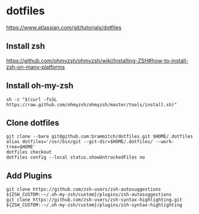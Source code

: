 # dotfiles
https://www.atlassian.com/git/tutorials/dotfiles

## Install zsh
https://github.com/ohmyzsh/ohmyzsh/wiki/Installing-ZSH#how-to-install-zsh-on-many-platforms


## Install oh-my-zsh
```
sh -c "$(curl -fsSL https://raw.github.com/ohmyzsh/ohmyzsh/master/tools/install.sh)"
```

## Clone dotfiles
```
git clone --bare git@github.com:brammitch/dotfiles.git $HOME/.dotfiles
alias dotfiles='/usr/bin/git --git-dir=$HOME/.dotfiles/ --work-tree=$HOME'
dotfiles checkout
dotfiles config --local status.showUntrackedFiles no
```

## Add Plugins
```
git clone https://github.com/zsh-users/zsh-autosuggestions ${ZSH_CUSTOM:-~/.oh-my-zsh/custom}/plugins/zsh-autosuggestions
git clone https://github.com/zsh-users/zsh-syntax-highlighting.git ${ZSH_CUSTOM:-~/.oh-my-zsh/custom}/plugins/zsh-syntax-highlighting
```
